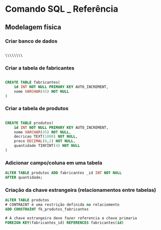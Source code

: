 # Comando SQL _ Referência
<!-- ___________________________________ -->
## Modelagem física

### Criar banco de dados

```sql

\\\\\\\\

```
<!-- ____________________________ -->
### Criar a tabela de fabricantes

```sql

CREATE TABLE fabricantes(
    id INT NOT NULL PRIMARY KEY AUTO_INCREMENT,
    nome VARCHAR(45) NOT NULL
)

```
<!-- ________________________________________ -->
### Criar a tabela de produtos

```sql

CREATE TABLE produtos(
    id INT NOT NULL PRIMARY KEY AUTO_INCREMENT,
    nome VARCHAR(45) NOT NULL,
    decricao TEXT(1000) NOT NULL,
    preco DECIMAL(6,2) NOT NULL,
    quantidade TINYINT(4) NOT NULL
)

```
<!-- ________________________________________ -->
### Adicionar campo/coluna em uma tabela

```sql
ALTER TABLE produtos ADD fabricantes _id INT NOT NULL
AFTER quantidade;

```
<!-- ________________________________________ -->
### Criação da chave estrangeira (relacionamentos entre tabelas)

```sql
ALTER TABLE produtos 
# CONTRAINT é uma restrição definida no relaciomento
ADD CONSTRAINT fk_produtos_fabricantes

# A chave estrangeira deve fazer referencia a chave primaria
FOREIGN KEY(fabricantes_id) REFERENCES fabricantes(id)


```